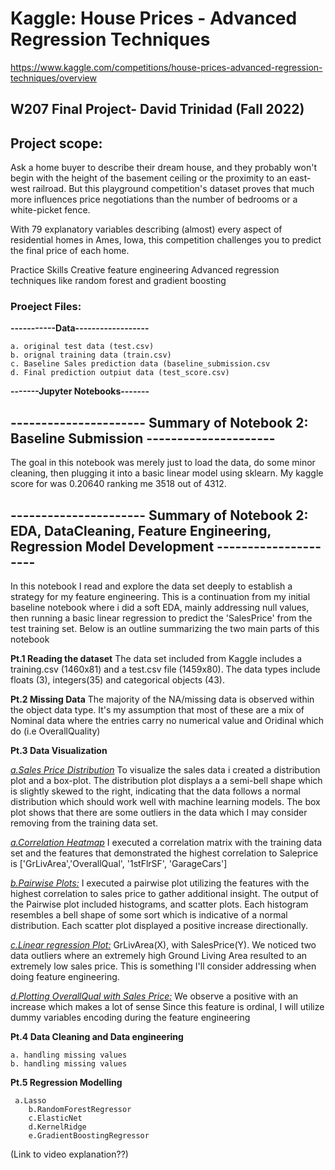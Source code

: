  # Kaggle: House Prices - Advanced Regression Techniques
 https://www.kaggle.com/competitions/house-prices-advanced-regression-techniques/overview
 ## W207 Final Project- David Trinidad (Fall 2022)

## Project scope:

Ask a home buyer to describe their dream house, and they probably won't begin with the height of the basement ceiling or the proximity to an east-west railroad. But this playground competition's dataset proves that much more influences price negotiations than the number of bedrooms or a white-picket fence.

With 79 explanatory variables describing (almost) every aspect of residential homes in Ames, Iowa, this competition challenges you to predict the final price of each home.

Practice Skills
Creative feature engineering 
Advanced regression techniques like random forest and gradient boosting

### Proeject Files:
   **-----------Data------------------**

    a. original test data (test.csv)
    b. orignal training data (train.csv)
    c. Baseline Sales prediction data (baseline_submission.csv
    d. Final prediction outpiut data (test_score.csv)

**-------Jupyter Notebooks-------**
    
   
## ---------------------- Summary of Notebook 2: Baseline Submission --------------------- 
The goal in this notebook was merely just to load the data, do some minor cleaning, then plugging it into a basic linear model using sklearn. My kaggle score for was 0.20640 ranking me 3518 out of 4312. 

## ---------------------- Summary of Notebook 2: EDA, DataCleaning, Feature Engineering, Regression Model Development ---------------------    
In this notebook I read and explore the data set deeply to establish a strategy for my feature engineering. This is a continuation from my initial baseline notebook where i did a soft EDA, mainly addressing null values, then running a basic linear regression to predict the 'SalesPrice' from the test training set. Below is an outline summarizing the two main parts of this notebook

**Pt.1 Reading the dataset**
The data set included from Kaggle includes a training.csv (1460x81) and a test.csv file (1459x80). The data types include floats (3), integers(35) and categorical objects (43). 

**Pt.2 Missing Data**
The majority of the NA/missing data is observed within the object data type. It's my assumption that most of these are a mix of Nominal data where the entries carry no numerical value and Oridinal which do (i.e OverallQuality)

**Pt.3 Data Visualization** 

<u>*a.Sales Price Distribution*</u> To visualize the sales data i created a distribution plot and a box-plot. The distribution plot displays a a semi-bell shape which is slightly skewed to the right, indicating that the data follows a normal distribution which should work well with machine learning models. The box plot shows that there are some outliers in the data which I may consider removing from the training data set.
 
<u>*a.Correlation Heatmap*</u> I executed a correlation matrix with the training data set and the features that demonstrated the highest correlation to Saleprice is  ['GrLivArea','OverallQual', '1stFlrSF', 'GarageCars']  

<u>*b.Pairwise Plots:*</u> I executed a pairwise plot utilizing the features with the highest correlation to sales price to gather additional insight. The output of the Pairwise plot included histograms, and scatter plots. Each histogram resembles a bell shape of some sort which is indicative of a normal distribution. Each scatter plot displayed a positive increase directionally. 

<u>*c.Linear regression Plot:*</u> GrLivArea(X), with SalesPrice(Y). We noticed two data outliers where an extremely high Ground Living Area resulted to an extremely low sales price. This is something I'll consider addressing when doing feature engineering. 

<u>*d.Plotting OverallQual with Sales Price:*</u> We observe a positive with an increase which makes a lot of sense
Since this feature is ordinal, I will utilize dummy variables encoding during the feature engineering

**Pt.4 Data Cleaning and Data engineering**  

    a. handling missing values  
    b. handling missing values   


**Pt.5 Regression Modelling** 

     a.Lasso  
        b.RandomForestRegressor  
        c.ElasticNet  
        d.KernelRidge  
        e.GradientBoostingRegressor



(Link to video explanation??)
